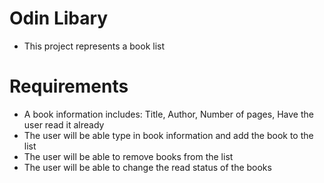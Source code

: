 # Odin Libary

- This project represents a book list

# Requirements

- A book information includes: Title, Author, Number of pages, Have the user read it already
- The user will be able type in book information and add the book to the list
- The user will be able to remove books from the list
- The user will be able to change the read status of the books
